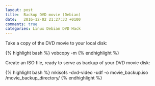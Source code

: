 ```yaml
---
layout: post
title:  Backup DVD movie (Debian)
date:   2016-12-02 21:27:33 +0100
comments: true
categories: Linux Debian DVD Hack 
---
```

Take a copy of the DVD movie to your local disk:

{% highlight bash %}
vobcopy -m
{% endhighlight %}

Create an ISO file, ready to serve as backup of your DVD movie disk:

{% highlight bash %}
mkisofs -dvd-video -udf -o movie_backup.iso /movie_backup_directory/
{% endhighlight %}
